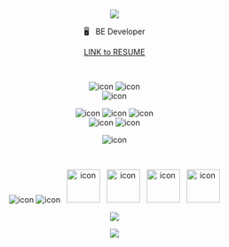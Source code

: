 <br>
<p align="center">
<img src="https://capsule-render.vercel.app/api?&type=waving&color=6182df&height=180&section=header&text=Leo's%20Hub&fontSize=50&animation=fadeIn&fontAlignY=45" />
  </p>
  

<div align='center'> 🖥&nbsp&nbsp&nbspBE Developer</div>

<div markdown="1" align="center">

  [LINK to RESUME](https://leo-1178-blog.vercel.app/resume)
</div>

<br>
<p align="center">
<img alt= "icon" src="https://img.shields.io/badge/TypeScript-007ACC?style=for-the-badge&logo=typescript&logoColor=white">
<img alt= "icon" src="https://img.shields.io/badge/JavaScript-323330?style=for-the-badge&logo=javascript&logoColor=F7DF1E">
<br>
<img alt= "icon" src ="https://img.shields.io/badge/Python-FFD43B?style=for-the-badge&logo=python&logoColor=blue">
  </p>
<p align="center">
<img alt= "icon" src="https://img.shields.io/badge/MySQL-005C84?style=for-the-badge&logo=mysql&logoColor=white">
<img alt= "icon" src="https://img.shields.io/badge/PostgreSQL-316192?style=for-the-badge&logo=postgresql&logoColor=white">
<img alt= "icon" src ="https://img.shields.io/badge/redis-%23DD0031.svg?&style=for-the-badge&logo=redis&logoColor=white">
<br>
<img alt= "icon" src ="https://img.shields.io/badge/typeorm-FE0803?style=for-the-badge&logo=typeorm&logoColor=white">
  <img alt= "icon" src ="https://img.shields.io/badge/Prisma-3982CE?style=for-the-badge&logo=Prisma&logoColor=white">
  </p> 
  
<p align="center">
<img alt= "icon" src ="https://img.shields.io/badge/nestjs-E0234E?style=for-the-badge&logo=nestjs&logoColor=white">
  </p>
<br>
<p align="center">
<img alt= "icon" src ="https://img.shields.io/badge/Docker-2CA5E0?style=for-the-badge&logo=docker&logoColor=white">
<img alt= "icon" src ="https://img.shields.io/badge/Kubernetes-3069DE?style=for-the-badge&logo=kubernetes&logoColor=white">
&nbsp
<img alt= "icon" wide="60" height="60" src="https://lirp.cdn-website.com/aa0ef369/dms3rep/multi/opt/google-cloud-icon-570w.png">
&nbsp
<img alt= "icon" wide="60" height="60" src="https://techstack-generator.vercel.app/aws-icon.svg">
&nbsp
<img alt= "icon" wide="60" height="60" src="https://pics.freeicons.io/uploads/icons/png/18661926311551942828-512.png">
&nbsp
<img alt= "icon" wide="60" height="60" src="https://static.wikia.nocookie.net/half-life/images/d/dc/Lambda_logo.svg/revision/latest/scale-to-width-down/200?cb=20100327174546&path-prefix=en">
  </p>


<p align="center"><img src="https://github-readme-stats.vercel.app/api?username=leokim1178&count_private=true&show_icons=true&theme=algolia">

</p>

  
<p align="center">
<a href="https://hits.seeyoufarm.com"><img src="https://hits.seeyoufarm.com/api/count/incr/badge.svg?url=https%3A%2F%2Fgithub.com%2Fleokim1178&count_bg=%2379C83D&title_bg=%23000000&icon=github.svg&icon_color=%23E7E7E7&title=Visitors&edge_flat=false"/></a>
  </p>
  </br>
  
